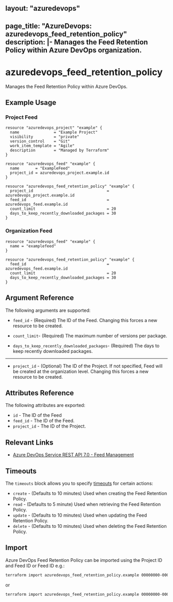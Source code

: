 layout: "azuredevops"
---
page_title: "AzureDevops: azuredevops_feed_retention_policy"
description: |-
  Manages the Feed Retention Policy within Azure DevOps organization.
---

# azuredevops_feed_retention_policy

Manages the Feed Retention Policy within Azure DevOps.

## Example Usage

### Project Feed
```hcl
resource "azuredevops_project" "example" {
  name               = "Example Project"
  visibility         = "private"
  version_control    = "Git"
  work_item_template = "Agile"
  description        = "Managed by Terraform"
}

resource "azuredevops_feed" "example" {
  name       = "ExampleFeed"
  project_id = azuredevops_project.example.id
}

resource "azuredevops_feed_retention_policy" "example" {
  project_id                                = azuredevops_project.example.id
  feed_id                                   = azuredevops_feed.example.id
  count_limit                               = 20
  days_to_keep_recently_downloaded_packages = 30
}
```

### Organization Feed
```hcl
resource "azuredevops_feed" "example" {
  name = "examplefeed"
}

resource "azuredevops_feed_retention_policy" "example" {
  feed_id                                   = azuredevops_feed.example.id
  count_limit                               = 20
  days_to_keep_recently_downloaded_packages = 30
}
```

## Argument Reference

The following arguments are supported:

* `feed_id` - (Required) The ID of the Feed. Changing this forces a new resource to be created.

* `count_limit`- (Required) The maximum number of versions per package.

* `days_to_keep_recently_downloaded_packages`- (Required) The days to keep recently downloaded packages.

---

* `project_id` - (Optional) The ID of the Project. If not specified, Feed will be created at the organization level. Changing this forces a new resource to be created.

## Attributes Reference

The following attributes are exported:

* `id` - The ID of the Feed
* `feed_id` - The ID of the Feed.
* `project_id` - The ID of the Project.

## Relevant Links

- [Azure DevOps Service REST API 7.0 - Feed Management](https://learn.microsoft.com/en-us/rest/api/azure/devops/artifacts/feed-management?view=azure-devops-rest-7.0)

## Timeouts

The `timeouts` block allows you to specify [timeouts](https://developer.hashicorp.com/terraform/language/resources/syntax#operation-timeouts) for certain actions:

* `create` - (Defaults to 10 minutes) Used when creating the Feed Retention Policy.
* `read` - (Defaults to 5 minute) Used when retrieving the Feed Retention Policy.
* `update` - (Defaults to 10 minutes) Used when updating the Feed Retention Policy.
* `delete` - (Defaults to 10 minutes) Used when deleting the Feed Retention Policy.

## Import

Azure DevOps Feed Retention Policy can be imported using the Project ID and Feed ID or Feed ID e.g.:

```sh
terraform import azuredevops_feed_retention_policy.example 00000000-0000-0000-0000-000000000000/00000000-0000-0000-0000-000000000000
```

or 

```sh
terraform import azuredevops_feed_retention_policy.example 00000000-0000-0000-0000-000000000000
```

